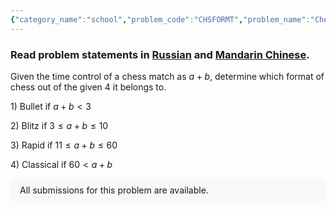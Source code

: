 ```yaml
---
{"category_name":"school","problem_code":"CHSFORMT","problem_name":"Chess Format","problemComponents":{"constraints":"- $1 \\leq T \\leq 1100$\n- $1 \\leq a \\leq 100$\n- $0 \\leq b \\leq 10$\n","constraintsState":true,"subtasks":"\n","subtasksState":false,"inputFormat":"- First line will contain $T$, number of testcases. Then the testcases follow.\n- Each testcase contains a single line of input, two integers $a, b$.\n","inputFormatState":true,"outputFormat":"For each testcase, output in a single line, answer $1$ for bullet, $2$ for blitz, $3$ for rapid, and $4$ for classical format.\n\n \n","outputFormatState":true,"sampleTestCases":{"0":{"id":1,"input":"4\n1 0\n4 1\n100 0\n20 5\n","output":"1\n2\n4\n3","explanation":"**TestCase $1$:** Since $a + b = 1 \\lt 3$, it belongs to bullet format.\n\n**TestCase $2$:** Since $3 \\leq (a + b = 5) \\leq 10$, it belongs to blitz format.","isDeleted":false}}},"video_editorial_url":"https://youtu.be/GleW_E_iH9o","languages_supported":{"0":"CPP14","1":"C","2":"JAVA","3":"PYTH 3.6","4":"CPP17","5":"PYTH","6":"PYP3","7":"CS2","8":"ADA","9":"PYPY","10":"TEXT","11":"PAS fpc","12":"NODEJS","13":"RUBY","14":"PHP","15":"GO","16":"HASK","17":"TCL","18":"PERL","19":"SCALA","20":"LUA","21":"kotlin","22":"BASH","23":"JS","24":"LISP sbcl","25":"rust","26":"PAS gpc","27":"BF","28":"CLOJ","29":"R","30":"D","31":"CAML","32":"FORT","33":"ASM","34":"swift","35":"FS","36":"WSPC","37":"LISP clisp","38":"SQL","39":"SCM guile","40":"PERL6","41":"ERL","42":"CLPS","43":"ICK","44":"NICE","45":"PRLG","46":"ICON","47":"COB","48":"SCM chicken","49":"PIKE","50":"SCM qobi","51":"ST","52":"SQLQ","53":"NEM"},"max_timelimit":0.5,"source_sizelimit":50000,"problem_author":"daanish_adm","problem_tester":"","date_added":"19-07-2021","tags":{"0":"cakewalk","1":"daanish_adm","2":"start7","3":"vichitr"},"problem_difficulty_level":"Cakewalk","best_tag":"","editorial_url":"https://discuss.codechef.com/problems/CHSFORMT","time":{"view_start_date":1627219800,"submit_start_date":1627219800,"visible_start_date":1627219800,"end_date":1735669800},"is_direct_submittable":false,"problemDiscussURL":"https://discuss.codechef.com/search?q=CHSFORMT","is_proctored":false,"visitedContests":{},"layout":"problem"}
---
```

### Read problem statements in [Russian](https://www.codechef.com/download/translated/START7/russian/CHSFORMT.pdf) and [Mandarin Chinese](https://www.codechef.com/download/translated/START7/mandarin/CHSFORMT.pdf).

Given the time control of a chess match as $a + b$, determine which format of chess out of the given $4$ it belongs to. 

$1)$ Bullet if $a + b \lt 3$  

$2)$ Blitz if $3 \leq a + b \leq 10$

$3)$ Rapid if $11 \leq a + b \leq 60$  

$4)$ Classical if $60 \lt a + b$



<aside style='background: #f8f8f8;padding: 10px 15px;'><div>All submissions for this problem are available.</div></aside>